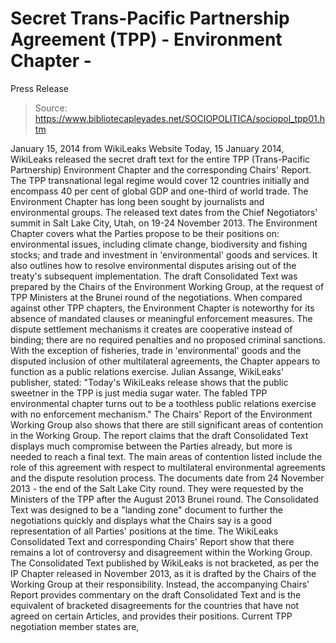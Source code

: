 # Secret Trans-Pacific Partnership Agreement (TPP) - Environment Chapter - 
Press Release

> Source: https://www.bibliotecapleyades.net/SOCIOPOLITICA/sociopol_tpp01.htm

January 15, 2014
from
WikiLeaks Website
Today, 15 January 2014, WikiLeaks
released the secret draft text
for the entire
TPP (Trans-Pacific Partnership) Environment Chapter
and the corresponding Chairs' Report.
The TPP transnational legal regime would cover
12 countries initially and encompass 40 per cent of global GDP and one-third
of world trade.
The Environment Chapter has long been
sought by journalists and environmental groups. The released text dates from
the Chief Negotiators' summit in Salt Lake City, Utah, on 19-24 November
2013.
The Environment Chapter covers what the Parties propose to be their
positions on: environmental issues, including climate change, biodiversity
and fishing stocks; and trade and investment in 'environmental' goods and
services. It also outlines how to resolve environmental disputes arising out
of the treaty's subsequent implementation.
The draft Consolidated Text was prepared by the
Chairs of the Environment Working Group, at the request of TPP Ministers at
the Brunei round of the negotiations.
When compared against other TPP chapters, the Environment Chapter is
noteworthy for its absence of mandated clauses or meaningful enforcement
measures. The dispute settlement mechanisms it creates are cooperative
instead of binding; there are no required penalties and no proposed criminal
sanctions.
With the exception of fisheries, trade in
'environmental' goods and the disputed inclusion of other multilateral
agreements, the Chapter appears to function as a public relations exercise.
Julian Assange, WikiLeaks' publisher, stated:
"Today's WikiLeaks release shows that the
public sweetner in the TPP is just media sugar water. The fabled TPP
environmental chapter turns out to be a toothless public relations
exercise with no enforcement mechanism."
The Chairs' Report of the Environment Working
Group also shows that there are still significant areas of contention in the
Working Group.
The report claims that the draft Consolidated
Text displays much compromise between the Parties already, but more is
needed to reach a final text. The main areas of contention listed include
the role of this agreement with respect to multilateral environmental
agreements and the dispute resolution process.
The documents date from 24 November 2013 - the end of the Salt Lake City
round.
They were requested by the Ministers of the TPP
after the August 2013 Brunei round. The Consolidated Text was designed to be
a "landing zone" document to further the negotiations quickly and displays
what the Chairs say is a good representation of all Parties' positions at
the time.
The WikiLeaks Consolidated Text and
corresponding Chairs' Report show that there remains a lot of controversy
and disagreement within the Working Group.
The Consolidated Text
published by WikiLeaks is
not bracketed, as per
the IP Chapter released in November 2013, as it is
drafted by the Chairs of the Working Group at their responsibility.
Instead, the accompanying Chairs' Report
provides commentary on the draft Consolidated Text and is the equivalent of
bracketed disagreements for the countries that have not agreed on certain
Articles, and provides their positions.
Current TPP negotiation member states are,
